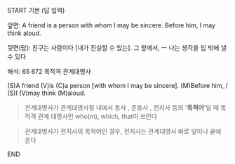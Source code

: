 START
기본 (답 입력)

앞면:
A friend is a person with whom I may be sincere. Before him, I may think aloud.


뒷면(답):
친구는 사람이다 [내가 진실할 수 있는]. 그 앞에서, ㅡ 나는 생각을 입 밖에 낼 수 있다 


해석:
65 672 목적격 관계대명사

(S)A friend (V)is (C)a person [with whom I may be sincere]. (M)Before him, / (S)I (V)may think (M)aloud.

> 관계대명사가 관계대명사절 내에서 동사 , 준동사 , 전치사 등의 '**목적어**'일 때
> 목적격 관계 대명사인 who(m), which, that이 쓰인다

> 관계대명사가 전치사의 목적어인 경우, 전치사는 관계대명사 바로 앞이나 끝에 온다
<!--ID: 1695528680568-->
END